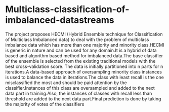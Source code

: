 # Multiclass-classification-of-imbalanced-datastreams

The project proposes HECMI (Hybrid Ensemble technique for Classification of Multiclass Imbalanced data) to deal with the problem of multiclass imbalance data which has more than one majority and minority class.HECMI is generic in nature and can be used for any domain.It is a hybrid of data based and algorithm based method for imbalanced data.The base classifier of the ensemble is selected
from the existing traditional models with the best cross-validation score. The data is initially partitioned into n parts for n iterations.A data-based approach of oversampling minority class instances is used to balance the data in iterations.The class with least recall is the one misclassified the most and should be paid attention by the classifier.Instances of this class are oversampled and added to the next data part in training.Also, the instances of classes with recall less than threshold are added to the next data part.Final prediction is done by taking the majority of votes of the classifiers
